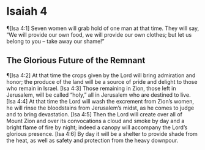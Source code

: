 # Isaiah 4

¶[Isa 4:1] Seven women will grab hold of one man at that time. They will say, “We will provide our own food, we will provide our own clothes; but let us belong to you – take away our shame!”

## The Glorious Future of the Remnant
¶[Isa 4:2] At that time the crops given by the Lord will bring admiration and honor; the produce of the land will be a source of pride and delight to those who remain in Israel.
[Isa 4:3] Those remaining in Zion, those left in Jerusalem, will be called “holy,” all in Jerusalem who are destined to live.
[Isa 4:4] At that time the Lord will wash the excrement from Zion’s women, he will rinse the bloodstains from Jerusalem’s midst, as he comes to judge and to bring devastation.
[Isa 4:5] Then the Lord will create over all of Mount Zion and over its convocations a cloud and smoke by day and a bright flame of fire by night; indeed a canopy will accompany the Lord’s glorious presence.
[Isa 4:6] By day it will be a shelter to provide shade from the heat, as well as safety and protection from the heavy downpour.
